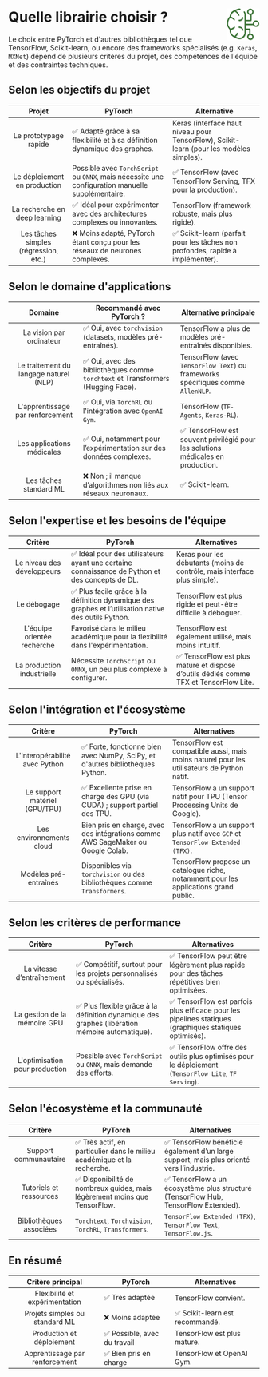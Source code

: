 # **Quelle librairie choisir ?**<a href="../"><img src="https://github.com/MiKL5/BI/raw/master/assets/bi.svg" alt="Les intelligences artificielles" align="right" height="64px"></a>
Le choix entre PyTorch et d'autres bibliothèques tel que TensorFlow, Scikit-learn, ou encore des frameworks spécialisés (e.g. `Keras`, `MXNet`) dépend de plusieurs critères du projet, des compétences de l'équipe et des contraintes techniques.   
## **Selon les objectifs du projet**
Projet | PyTorch | Alternative
:-:|---|---
Le prototypage rapide | ✅ Adapté grâce à sa flexibilité et à sa définition dynamique des graphes. | Keras (interface haut niveau pour TensorFlow), Scikit-learn (pour les modèles simples).
Le déploiement en production | Possible avec `TorchScript` ou `ONNX`, mais nécessite une configuration manuelle supplémentaire. | ✅ TensorFlow (avec TensorFlow Serving, TFX pour la production).
La recherche en deep learning | ✅ Idéal pour expérimenter avec des architectures complexes ou innovantes. | TensorFlow (framework robuste, mais plus rigide).
Les tâches simples (régression, etc.) | ❌ Moins adapté, PyTorch étant conçu pour les réseaux de neurones complexes. | ✅ Scikit-learn (parfait pour les tâches non profondes, rapide à implémenter).
## **Selon le domaine d'applications**
Domaine | Recommandé avec PyTorch ? | Alternative principale
:-:|---|---
La vision par ordinateur | ✅ Oui, avec `torchvision` (datasets, modèles pré-entraînés). | TensorFlow a plus de modèles pré-entraînés disponibles.
Le traitement du langage naturel (NLP) | ✅ Oui, avec des bibliothèques comme `torchtext` et Transformers (Hugging Face). | TensorFlow (avec `TensorFlow Text`) ou frameworks spécifiques comme `AllenNLP`.
L'apprentissage par renforcement | ✅ Oui, via `TorchRL` ou l'intégration avec `OpenAI Gym`. | TensorFlow (`TF-Agents`, `Keras-RL`).
Les applications médicales | ✅ Oui, notamment pour l’expérimentation sur des données complexes. | ✅ TensorFlow est souvent privilégié pour les solutions médicales en production.
Les tâches standard ML | ❌ Non ; il manque d’algorithmes non liés aux réseaux neuronaux. | ✅ Scikit-learn.
## **Selon l'expertise et les besoins de l'équipe**
Critère | PyTorch | Alternatives
:-:|---|---
Le niveau des développeurs | ✅ Idéal pour des utilisateurs ayant une certaine connaissance de Python et des concepts de DL. | Keras pour les débutants (moins de contrôle, mais interface plus simple).
Le débogage | ✅ Plus facile grâce à la définition dynamique des graphes et l’utilisation native des outils Python. | TensorFlow est plus rigide et peut-être difficile à déboguer.
L'équipe orientée recherche | Favorisé dans le milieu académique pour la flexibilité dans l'expérimentation. | TensorFlow est également utilisé, mais moins intuitif.
La production industrielle | Nécessite `TorchScript` ou `ONNX`, un peu plus complexe à configurer. | ✅ TensorFlow est plus mature et dispose d’outils dédiés comme TFX et TensorFlow Lite.
## **Selon l'intégration et l'écosystème**
Critère | PyTorch | Alternatives
:-:|---|---
L'interopérabilité avec Python | ✅ Forte, fonctionne bien avec NumPy, SciPy, et d'autres bibliothèques Python. | TensorFlow est compatible aussi, mais moins naturel pour les utilisateurs de Python natif.
Le support matériel (GPU/TPU) | ✅ Excellente prise en charge des GPU (via CUDA) ; support partiel des TPU. | TensorFlow a un support natif pour TPU (Tensor Processing Units de Google).
Les environnements cloud | Bien pris en charge, avec des intégrations comme AWS SageMaker ou Google Colab.	| TensorFlow a un support plus natif avec `GCP` et `TensorFlow Extended (TFX)`.
Modèles pré-entraînés | Disponibles via `torchvision` ou des bibliothèques comme `Transformers`. | TensorFlow propose un catalogue riche, notamment pour les applications grand public.
## **Selon les critères de performance**
Critère | PyTorch | Alternatives
:-:|---|---
La vitesse d’entraînement | ✅ Compétitif, surtout pour les projets personnalisés ou spécialisés. | ✅ TensorFlow peut être légèrement plus rapide pour des tâches répétitives bien optimisées.
La gestion de la mémoire GPU | ✅ Plus flexible grâce à la définition dynamique des graphes (libération mémoire automatique). | ✅ TensorFlow est parfois plus efficace pour les pipelines statiques (graphiques statiques optimisés).
L'optimisation pour production | Possible avec `TorchScript` ou `ONNX`, mais demande des efforts. | ✅ TensorFlow offre des outils plus optimisés pour le déploiement (`TensorFlow Lite`, `TF Serving`).
## **Selon l'écosystème et la communauté**
Critère | PyTorch | Alternatives
:-:|---|---
Support communautaire | ✅ Très actif, en particulier dans le milieu académique et la recherche. | ✅ TensorFlow bénéficie également d’un large support, mais plus orienté vers l’industrie.
Tutoriels et ressources | ✅ Disponibilité de nombreux guides, mais légèrement moins que TensorFlow. | ✅ TensorFlow a un écosystème plus structuré (TensorFlow Hub, TensorFlow Extended).
Bibliothèques associées | `Torchtext`, `Torchvision`, `TorchRL`, `Transformers`. | `TensorFlow Extended (TFX)`, `TensorFlow Text`, `TensorFlow.js`.
## **En résumé**

<div align="center">

Critère principal | PyTorch | Alternatives
:-:|---|---
Flexibilité et expérimentation | ✅ Très adaptée | TensorFlow convient.
Projets simples ou standard ML | ❌ Moins adaptée | ✅ Scikit-learn est recommandé.
Production et déploiement | ✅ Possible, avec du travail | TensorFlow est plus mature.
Apprentissage par renforcement | ✅ Bien pris en charge | TensorFlow et OpenAI Gym.